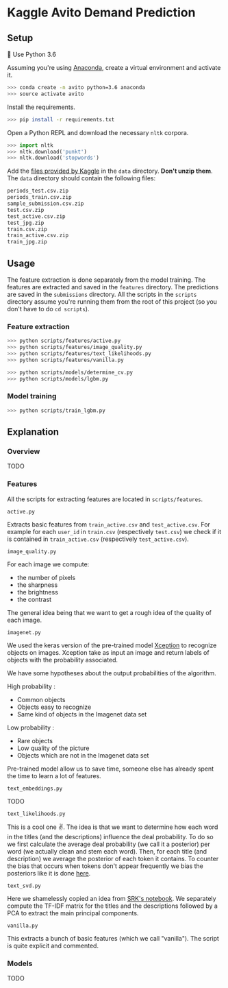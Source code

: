 # Kaggle Avito Demand Prediction

## Setup

:snake: Use Python 3.6

Assuming you're using [Anaconda](https://anaconda.org/anaconda/python), create a virtual environment and activate it.

```sh
>>> conda create -n avito python=3.6 anaconda
>>> source activate avito
```

Install the requirements.

```sh
>>> pip install -r requirements.txt
```

Open a Python REPL and download the necessary `nltk` corpora.

```python
>>> import nltk
>>> nltk.download('punkt')
>>> nltk.download('stopwords')
```

Add the [files provided by Kaggle](https://www.kaggle.com/c/avito-demand-prediction/data) in the `data` directory. **Don't unzip them**. The `data` directory should contain the following files:

```sh
periods_test.csv.zip
periods_train.csv.zip
sample_submission.csv.zip
test.csv.zip
test_active.csv.zip
test_jpg.zip
train.csv.zip
train_active.csv.zip
train_jpg.zip
```

## Usage

The feature extraction is done separately from the model training. The features are extracted and saved in the `features` directory. The predictions are saved in the `submissions` directory. All the scripts in the `scripts` directory assume you're running them from the root of this project (so you don't have to do `cd scripts`).

### Feature extraction

```sh
>>> python scripts/features/active.py
>>> python scripts/features/image_quality.py
>>> python scripts/features/text_likelihoods.py
>>> python scripts/features/vanilla.py

>>> python scripts/models/determine_cv.py
>>> python scripts/models/lgbm.py
```

### Model training

```sh
>>> python scripts/train_lgbm.py
```

## Explanation

### Overview

TODO

### Features

All the scripts for extracting features are located in `scripts/features`.

`active.py`

Extracts basic features from `train_active.csv` and `test_active.csv`. For example for each `user_id` in `train.csv` (respectively `test.csv`) we check if it is contained in `train_active.csv` (respectively `test_active.csv`).

`image_quality.py`

For each image we compute:

- the number of pixels
- the sharpness
- the brightness
- the contrast

The general idea being that we want to get a rough idea of the quality of each image.

`imagenet.py`

We used the keras version of the pre-trained model [Xception](https://github.com/keras-team/keras/blob/master/keras/applications/xception.py) to recognize objects on images. Xception take as input an image and return labels of objects with the probability associated. 

We have some hypotheses about the output probabilities of the algorithm.

High probability :

- Common objects
- Objects easy to recognize 
- Same kind of objects in the Imagenet data set 

Low probability :

- Rare objects 
- Low quality of the picture
- Objects which are not in the Imagenet data set 

Pre-trained model allow us to save time, someone else has already spent the time to learn a lot of features. 

`text_embeddings.py`

TODO

`text_likelihoods.py`

This is a cool one :v:. The idea is that we want to determine how each word in the titles (and the descriptions) influence the deal probability. To do so we first calculate the average deal probability (we call it a posterior) per word (we actually clean and stem each word). Then, for each title (and description) we average the posterior of each token it contains. To counter the bias that occurs when tokens don't appear frequently we bias the posteriors like it is done [here](https://www.wikiwand.com/en/Bayes_estimator#/Practical_example_of_Bayes_estimators).

`text_svd.py`

Here we shamelessly copied an idea from [SRK's notebook](https://www.kaggle.com/sudalairajkumar/simple-exploration-baseline-notebook-avito). We separately compute the TF-IDF matrix for the titles and the descriptions followed by a PCA to extract the main principal components.

`vanilla.py`

This extracts a bunch of basic features (which we call "vanilla"). The script is quite explicit and commented.

### Models

TODO
